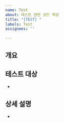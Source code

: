 ```yaml
---
name: Test
about: 테스트 관련 코드 작성
title: "[TEST] "
labels: Test
assignees: ''

---
```


## 개요

## 테스트 대상
- 

## 상세 설명
-
